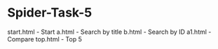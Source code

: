 # Spider-Task-5
start.html - Start
a.html - Search by title
b.html - Search by ID
a1.html - Compare
top.html - Top 5
